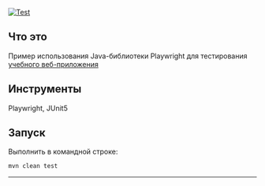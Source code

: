 [![Test](https://github.com/DireElf/Playwright-example/actions/workflows/main.yml/badge.svg)](https://github.com/DireElf/Playwright-example/actions/workflows/main.yml)

## Что это

Пример использования Java-библиотеки Playwright для тестирования [учебного веб-приложения](https://qualit.appline.ru/)

## Инструменты

Playwright, JUnit5

## Запуск

Выполнить в командной строке:
```bash
mvn clean test
```
---
